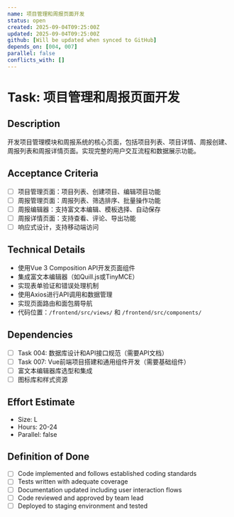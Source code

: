 ```yaml
---
name: 项目管理和周报页面开发
status: open
created: 2025-09-04T09:25:00Z
updated: 2025-09-04T09:25:00Z
github: [Will be updated when synced to GitHub]
depends_on: [004, 007]
parallel: false
conflicts_with: []
---
```


# Task: 项目管理和周报页面开发

## Description
开发项目管理模块和周报系统的核心页面，包括项目列表、项目详情、周报创建、周报列表和周报详情页面。实现完整的用户交互流程和数据展示功能。

## Acceptance Criteria
- [ ] 项目管理页面：项目列表、创建项目、编辑项目功能
- [ ] 周报管理页面：周报列表、筛选排序、批量操作功能
- [ ] 周报编辑器：支持富文本编辑、模板选择、自动保存
- [ ] 周报详情页面：支持查看、评论、导出功能
- [ ] 响应式设计，支持移动端访问

## Technical Details
- 使用Vue 3 Composition API开发页面组件
- 集成富文本编辑器（如Quill.js或TinyMCE）
- 实现表单验证和错误处理机制
- 使用Axios进行API调用和数据管理
- 实现页面路由和面包屑导航
- 代码位置：`/frontend/src/views/` 和 `/frontend/src/components/`

## Dependencies
- [ ] Task 004: 数据库设计和API接口规范（需要API文档）
- [ ] Task 007: Vue前端项目搭建和通用组件开发（需要基础组件）
- [ ] 富文本编辑器库选型和集成
- [ ] 图标库和样式资源

## Effort Estimate  
- Size: L
- Hours: 20-24
- Parallel: false

## Definition of Done
- [ ] Code implemented and follows established coding standards
- [ ] Tests written with adequate coverage
- [ ] Documentation updated including user interaction flows
- [ ] Code reviewed and approved by team lead
- [ ] Deployed to staging environment and tested